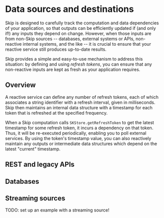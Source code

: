 # Data sources and destinations

Skip is designed to carefully track the computation and data dependencies of
your application, so that outputs can be efficiently updated if (and only if!)
any inputs they depend on change.  However, when those inputs are from non-Skip
sources -- databases, external systems or APIs, non-reactive internal systems,
and the like -- it is crucial to ensure that your reactive service still
produces up-to-date results.

Skip provides a simple and easy-to-use mechanism to address this situation: by
defining and using _refresh tokens_, you can ensure that any non-reactive inputs
are kept as fresh as your application requires.

## Overview

A reactive service can define any number of refresh tokens, each of which
associates a string identifier with a refresh interval, given in milliseconds.
Skip then maintains an internal data structure with a timestamp for each token
that is refreshed at the specified frequency.

When a Skip computation calls `SKStore.getRefreshToken` to get the latest
timestamp for some refresh token, it incurs a dependency on that token.
Thus, it will be re-executed periodically, enabling you to poll external
services.  By using the token's timestamp value, you can also reactively
maintain any outputs or intermediate data structures which depend on the latest
"current" timestamp.

## REST and legacy APIs

## Databases

## Streaming sources

TODO: set up an example with a streaming source!
